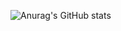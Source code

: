 ![Anurag's GitHub stats](https://github-readme-stats.vercel.app/api?username=3000IQPlay&theme=dark&show_icons=true)
